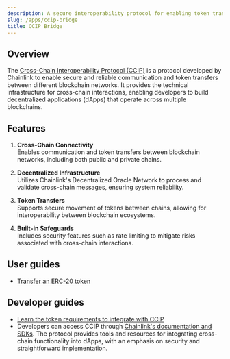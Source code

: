 ```yaml
---
description: A secure interoperability protocol for enabling token transfers across blockchains
slug: /apps/ccip-bridge
title: CCIP Bridge
---
```


## Overview

The [Cross-Chain Interoperability Protocol (CCIP)](https://app.roninchain.com/ccip-bridge) is a protocol developed by Chainlink to enable secure and reliable communication and token transfers between different blockchain networks. It provides the technical infrastructure for cross-chain interactions, enabling developers to build decentralized applications (dApps) that operate across multiple blockchains.


## Features

1. **Cross-Chain Connectivity**  
   Enables communication and token transfers between blockchain networks, including both public and private chains.

2. **Decentralized Infrastructure**  
   Utilizes Chainlink's Decentralized Oracle Network to process and validate cross-chain messages, ensuring system reliability.

3. **Token Transfers**  
   Supports secure movement of tokens between chains, allowing for interoperability between blockchain ecosystems.

4. **Built-in Safeguards**  
   Includes security features such as rate limiting to mitigate risks associated with cross-chain interactions.


## User guides

* [Transfer an ERC-20 token](./guides/transfer-token.md)

## Developer guides 

* [Learn the token requirements to integrate with CCIP](/developers/tools/ccip)
* Developers can access CCIP through [Chainlink's documentation and SDKs](https://docs.chain.link/ccip). The protocol provides tools and resources for integrating cross-chain functionality into dApps, with an emphasis on security and straightforward implementation.
